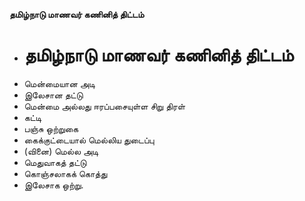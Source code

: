 **தமிழ்நாடு மாணவர் கணினித் திட்டம்**
- # தமிழ்நாடு மாணவர் கணினித் திட்டம்
- மென்மையான அடி
- இலேசான தட்டு
- மென்மை அல்லது ஈரப்பசையுள்ள சிறு திரள்
- கட்டி
- பஞ்சு ஒற்றுகை
- கைக்குட்டையால் மெல்லிய துடைப்பு
- (வினை) மெல்ல அடி
- மெதுவாகத் தட்டு
- கொஞ்சலாகக் கொத்து
- இலேசாக ஒற்று.


